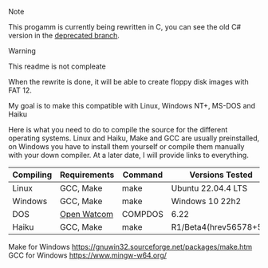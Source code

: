 > [!NOTE]
> This progamm is currently being rewritten in C, you can see the old C# version in the [deprecated branch](https://github.com/RLH-2110/ImgEdit/tree/deprecated).

> [!WARNING]
> This readme is not compleate


When the rewrite is done, it will be able to create floppy disk images with FAT 12.

My goal is to make this compatible with Linux, Windows NT+, MS-DOS and Haiku

Here is what you need to do to compile the source for the different operating systems.
Linux and Haiku, Make and GCC are usually preinstalled, on Windows you have to install them yourself or compile them manually with your down compiler. At a later date, I will provide links to everything.
<table><thead><tr><th>Compiling</th><th>Requirements</th><th>Command</th><th>Versions Tested</th></tr></thead><tbody><tr><td>Linux</td><td>GCC, Make</td><td>make</td><td>Ubuntu 22.04.4 LTS</td></tr><tr><td>Windows<br></td><td>GCC, Make<br></td><td>make<br></td><td>Windows 10 22h2</td></tr><tr><td>DOS</td><td><a href="https://github.com/open-watcom/open-watcom-v2">Open Watcom</a></td><td>COMPDOS</td><td>6.22</td></tr><tr><td>Haiku</td><td>GCC, Make</td><td>make</td><td>R1/Beta4(hrev56578+59)</td></tr></tbody></table>

Make for Windows https://gnuwin32.sourceforge.net/packages/make.htm
GCC for Windows https://www.mingw-w64.org/

